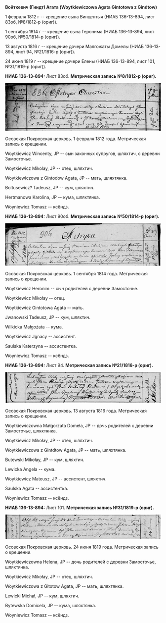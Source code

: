 **Войткевич (Гиндт) Агата (Woytkiewiczowa Agata Gintotowa z Gindtow)**

1 февраля 1812 г -- крещение сына Винцентыя (НИАБ 136-13-894, лист 83об,
№8/1812-р (ориг)).

1 сентября 1814 г -- крещение сына Геронима (НИАБ 136-13-894, лист 90об,
№50/1814-р (ориг)).

13 августа 1816 г -- крещение дочери Малгожаты Домелы (НИАБ 136-13-894,
лист 94, №21/1816-р (ориг)).

24 июня 1819 г -- крещение дочери Елены (НИАБ 136-13-894, лист 101,
№31/1819-р (ориг)).

**НИАБ 136-13-894:** Лист 83об. **Метрическая запись №8/1812-р (ориг).**

![](./media/dc396b091b3dc21c727354f7f88e6d659774273e.png)

Осовская Покровская церковь. 1 февраля 1812 года. Метрическая запись о
крещении.

Woytkiewicz Wincenty, JP -- сын законных супругов, шляхтич, с деревни
Замосточье.

Woytkiewicz Mikolay, JP -- отец, шляхтич.

Woytkiewiczowa z Gintodow Agata, JP -- мать, шляхтянка.

Boltusewicz? Tadeusz, JP -- кум, шляхтич.

Hertmanowa Karolina, JP -- кума, шляхтянка.

Woyniewicz Tomasz -- ксёндз.

**НИАБ 136-13-894:** Лист 90об. **Метрическая запись №50/1814-р
(ориг).**

![](./media/160de5938cc9358c91d1327d7053804de1075d39.png)

Осовская Покровская церковь. 1 сентября 1814 года. Метрическая запись о
крещении.

Woytkiewicz Heronim -- сын родителей с деревни Замосточье.

Woytkiewicz Mikołay -- отец.

Woytkiewicz Gintotowa Agata -- мать.

Jwanowski Tadeusz, JP -- кум, шляхтич.

Wilkicka Małgożata -- кума.

Woytkiewicz Jgnacy -- ассистент.

Saulska Katerzyna -- ассистентка.

Woyniewicz Tomasz -- ксёндз.

**НИАБ 136-13-894:** Лист 94. **Метрическая запись №21/1816-р (ориг).**

![](./media/2cbc07d492c7d24dd0aa5d9659a27aa8febdff6b.png)

Осовская Покровская церковь. 13 августа 1816 года. Метрическая запись о
крещении.

Woytkiewiczowna Małgorzata Domeła, JP -- дочь родителей с деревни
Замосточье, шляхтянка.

Woytkiewicz Mikołay, JP -- отец, шляхтич.

Woytkiewiczowa z Gintdtow Agata, JP -- мать, шляхтянка.

Butewski Mikołay, JP -- кум, шляхтич.

Lewicka Angela -- кума.

Woytkiewicz Mateusz, JP -- ассистент, шляхтич.

Saulska Agata -- ассистентка.

Woyniewicz Tomasz -- ксёндз.

**НИАБ 136-13-894:** Лист 101. **Метрическая запись №31/1819-р (ориг).**

![](./media/7b5cfefcd108a0225fd4af361472388f8f7afdc3.png)

Осовская Покровская церковь. 24 июня 1819 года. Метрическая запись о
крещении.

Woytkiewiczowna Helena, JP -- дочь родителей с деревни Замосточье,
шляхтянка.

Woytkiewicz Mikołay, JP -- отец, шляхтич.

Woytkiewiczowa z Gitotow Agata, JP -- мать, шляхтянка.

Lewicki Michał, JP -- кум, шляхтич.

Bytewska Domicela, JP -- кума, шляхтянка.

Woyniewicz Tomasz -- ксёндз.
